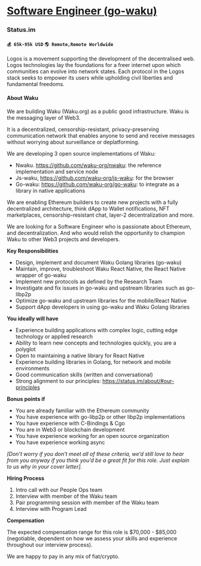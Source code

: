 # [Software Engineer (go-waku)](https://www.remotewlb.com/apply/software-engineer-go-waku-34564)  
### Status.im  
#### `💰 65k-95k USD` `🌎 Remote,Remote Worldwide`  

Logos is a movement supporting the development of the decentralised web. Logos technologies lay the foundations for a freer internet upon which communities can evolve into network states. Each protocol in the Logos stack seeks to empower its users while upholding civil liberties and fundamental freedoms.

#### **About Waku**

We are building Waku (Waku.org) as a public good infrastructure. Waku is the messaging layer of Web3.

It is a decentralized, censorship-resistant, privacy-preserving communication network that enables anyone to send and receive messages without worrying about surveillance or deplatforming.

We are developing 3 open source implementations of Waku:

  * Nwaku. https://github.com/waku-org/nwaku: the reference implementation and service node
  * Js-waku, https://github.com/waku-org/js-waku: for the browser 
  * Go-waku: https://github.com/waku-org/go-waku: to integrate as a library in native applications

We are enabling Ethereum builders to create new projects with a fully decentralized architecture, think dApp to Wallet notifications, NFT marketplaces, censorship-resistant chat, layer-2 decentralization and more.

We are looking for a Software Engineer who is passionate about Ethereum, and decentralization. And who would relish the opportunity to champion Waku to other Web3 projects and developers.

**Key Responsibilities**

  * Design, implement and document Waku Golang libraries (go-waku)
  * Maintain, improve, troubleshoot Waku React Native, the React Native wrapper of go-waku
  * Implement new protocols as defined by the Research Team
  * Investigate and fix issues in go-waku and upstream libraries such as go-libp2p
  * Optimize go-waku and upstream libraries for the mobile/React Native
  * Support dApp developers in using go-waku and Waku Golang libraries

**You ideally will have**

  * Experience building applications with complex logic, cutting edge technology or applied research
  * Ability to learn new concepts and technologies quickly, you are a polyglot
  * Open to maintaining a native library for React Native
  * Experience building libraries in Golang, for network and mobile environments
  * Good communication skills (written and conversational)
  * Strong alignment to our principles: https://status.im/about/#our-principles

**Bonus points if**

  * You are already familiar with the Ethereum community
  * You have experience with go-libp2p or other libp2p implementations
  * You have experience with C-Bindings & Cgo
  * You are in Web3 or blockchain development
  * You have experience working for an open source organization
  * You have experience working async

_[Don’t worry if you don’t meet all of these criteria, we’d still love to hear from you anyway if you think you’d be a great fit for this role. Just explain to us why in your cover letter]._

**Hiring Process**

  1. Intro call with our People Ops team
  2. Interview with member of the Waku team
  3. Pair programming session with member of the Waku team
  4. Interview with Program Lead

**Compensation**

The expected compensation range for this role is $70,000 - $85,000 (negotiable, dependent on how we assess your skills and experience throughout our interview process).  
  
We are happy to pay in any mix of fiat/crypto.

